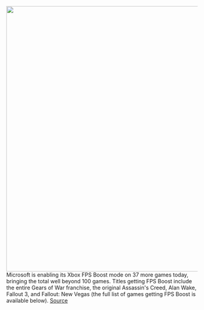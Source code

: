 <img src='https://cdn.vox-cdn.com/thumbor/w1UAt3szZiZXZbnbUSChOvASUNA=/0x0:2040x1360/1200x800/filters:focal(857x517:1183x843)/cdn.vox-cdn.com/uploads/chorus_image/image/70145255/acastro_190530_1777_xbox_0001.0.0.jpg' width='700px' /><br/>
Microsoft is enabling its Xbox FPS Boost mode on 37 more games today, bringing the total well beyond 100 games. Titles getting FPS Boost include the entire Gears of War franchise, the original Assassin's Creed, Alan Wake, Fallout 3, and Fallout: New Vegas (the full list of games getting FPS Boost is available below).
<a href='https://www.theverge.com/2021/11/15/22782755/microsoft-xbox-fps-boost-mode-37-new-games'> Source <a/>